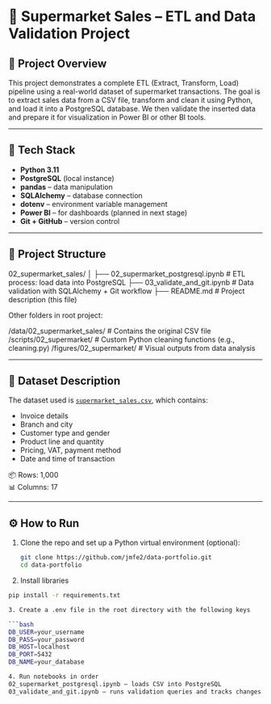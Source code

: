 # 🛒 Supermarket Sales – ETL and Data Validation Project

## 📌 Project Overview

This project demonstrates a complete ETL (Extract, Transform, Load) pipeline using a real-world dataset of supermarket transactions. The goal is to extract sales data from a CSV file, transform and clean it using Python, and load it into a PostgreSQL database. We then validate the inserted data and prepare it for visualization in Power BI or other BI tools.

---

## 🧰 Tech Stack

- **Python 3.11**
- **PostgreSQL** (local instance)
- **pandas** – data manipulation
- **SQLAlchemy** – database connection
- **dotenv** – environment variable management
- **Power BI** – for dashboards (planned in next stage)
- **Git + GitHub** – version control

---

## 📁 Project Structure

02_supermarket_sales/
│
├── 02_supermarket_postgresql.ipynb # ETL process: load data into PostgreSQL
├── 03_validate_and_git.ipynb # Data validation with SQLAlchemy + Git workflow
├── README.md # Project description (this file)


Other folders in root project:

/data/02_supermarket_sales/ # Contains the original CSV file
/scripts/02_supermarket/ # Custom Python cleaning functions (e.g., cleaning.py)
/figures/02_supermarket/ # Visual outputs from data analysis


---

## 📄 Dataset Description

The dataset used is [`supermarket_sales.csv`](https://www.kaggle.com/datasets/aungpyaeap/supermarket-sales), which contains:

- Invoice details
- Branch and city
- Customer type and gender
- Product line and quantity
- Pricing, VAT, payment method
- Date and time of transaction

📦 Rows: 1,000  
📊 Columns: 17

---

## ⚙️ How to Run

1. Clone the repo and set up a Python virtual environment (optional):

   ```bash
   git clone https://github.com/jmfe2/data-portfolio.git
   cd data-portfolio

2. Install libraries
  ```bash
  pip install -r requirements.txt

3. Create a .env file in the root directory with the following keys

 ```bash
 DB_USER=your_username
 DB_PASS=your_password
 DB_HOST=localhost
 DB_PORT=5432
 DB_NAME=your_database

4. Run notebooks in order
 02_supermarket_postgresql.ipynb – loads CSV into PostgreSQL
 03_validate_and_git.ipynb – runs validation queries and tracks changes with Git




 
